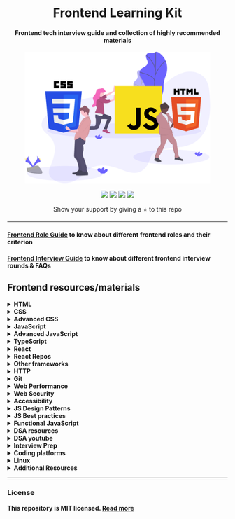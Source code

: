 <h1 align="center">Frontend Learning Kit</h1>
<h4 align="center">Frontend tech interview guide and collection of highly recommended materials</h3>
<div align="center">
  <img src="./frontend.svg" height="300px" />
  <p>
    <a name="stars"><img src="https://img.shields.io/github/stars/sadanandpai/frontend-learning-kit?style=for-the-badge"></a>
    <a name="forks"><img src="https://img.shields.io/github/forks/sadanandpai/frontend-learning-kit?logoColor=green&style=for-the-badge"></a>
    <a name="contributions"><img src="https://img.shields.io/github/contributors/sadanandpai/frontend-learning-kit?logoColor=green&style=for-the-badge"></a>
    <a name="license"><img src="https://img.shields.io/github/license/sadanandpai/frontend-learning-kit?style=for-the-badge"></a>
  </p>
  Show your support by giving a ⭐ to this repo
</div>

---

#### [Frontend Role Guide](./role-guide.md) to know about different frontend roles and their criterion
#### [Frontend Interview Guide](./interview-guide.md) to know about different frontend interview rounds & FAQs

## Frontend resources/materials

<details>
  <summary><strong>HTML</strong></summary>
  
  - 📗 [MDN HTML](https://developer.mozilla.org/en-US/docs/Web/HTML)
</details>

<details>
  <summary><strong>CSS</strong></summary>
  
  - 📗 [MDN CSS](https://developer.mozilla.org/en-US/docs/Web/CSS)
  - 📗 [Web Dev](https://web.dev/learn/css/)
  - 🎥 [CSS Complete Guide - Udemy](https://www.udemy.com/course/css-the-complete-guide-incl-flexbox-grid-sass/)
  - 📘 [CSS for JS developers](https://css-for-js.dev/)
</details>

<details>
  <summary><strong>Advanced CSS</strong></summary>

  - 📘 [Debugging CSS](https://debuggingcss.com/)
  - 🎥 [CSS Demystified](https://cssdemystified.com/)
</details>

<details>
  <summary><strong>JavaScript</summary></summary>

  - 📗 [Eloquent JavaScript](https://eloquentjavascript.net/)
  - 📗 [JavaScript Info](https://javascript.info/)
  - 📘 [JavaScript for Impatient Programmers](https://exploringjs.com/impatient-js/toc.html)
  - 📘 [Just Javascript](https://justjavascript.com/)
  - 🎥 [Complete JavaScript](https://www.udemy.com/course/the-complete-javascript-course/)
  - 🎥 [Javascript Complete Guide](https://www.udemy.com/course/javascript-the-complete-guide-2020-beginner-advanced/)
</details>

<details>
  <summary><strong>Advanced JavaScript</summary></summary>

  - 📗 [You don't know JS](https://github.com/getify/You-Dont-Know-JS)
  - 📗 [Secrets of the JavaScript Ninja](https://www.manning.com/books/secrets-of-the-javascript-ninja-second-edition)
  - 📘 [Deep JavaScript](https://exploringjs.com/deep-js/toc.html)
  - 📘 [Professional JavaScript for Web developers](https://www.oreilly.com/library/view/professional-javascript-for/9781119366447/)
  - 🎥 [Deep JavaScript Foundations](https://frontendmasters.com/courses/deep-javascript-v3/)
  - 🎥 [JavaScript Hard Parts](https://frontendmasters.com/courses/javascript-hard-parts-v2/)
  - 🎥 [JavaScript: Understanding the Weird Parts](https://www.udemy.com/course/understand-javascript/)
</details>

<details>
  <summary><strong>TypeScript</summary></summary>

  - 📗 [TypeScript Deepdive](https://basarat.gitbook.io/typescript/)
  - 📗 [Tackling TypeScript](https://exploringjs.com/tackling-ts/index.html)
  - 📘 [Programming TypeScript](https://www.oreilly.com/library/view/programming-typescript/9781492037644/)
  - 🎥 [Understanding typescript](https://www.udemy.com/course/understanding-typescript/)
  - 🎥 [TypeScript Course by ui.dev](https://ui.dev/typescript/)
</details>

<details>
  <summary><strong>React</summary></summary>

  - 🎥 [React Redux](https://www.udemy.com/course/react-redux/)
  - 🎥 [Epic React](https://epicreact.dev/)
  - 📗 [ReactJS docs (beta)](https://beta.reactjs.org/)
</details>

<details>
  <summary><strong>React Repos</summary></summary>

  - 📁 [React TypeScript Cheatsheet](https://github.com/typescript-cheatsheets/react)
  - 📁 [React explanation by visual block](https://github.com/Bogdan-Lyashenko/Under-the-hood-ReactJS)
  - 📁 [Bulletproof React](https://github.com/alan2207/bulletproof-react)
  - 📁 [Under the hood](https://github.com/Bogdan-Lyashenko/Under-the-hood-ReactJS)
</details>

<details>
  <summary><strong>Other frameworks</summary></summary>

  - 🎥 [NextJS](https://www.udemy.com/course/nextjs-react-the-complete-guide/)
  - 🎥 [Angular](https://www.udemy.com/course/the-complete-guide-to-angular-2/)
  - 🎥 [Vue:Complete guide](https://www.udemy.com/course/vuejs-2-the-complete-guide/)
  - 🎥 [Sveltejs: Complete Guide](https://www.udemy.com/course/sveltejs-the-complete-guide/)
</details>

<details>
  <summary><strong>HTTP</summary></summary>

  - 📗 [MDN HTTP](https://developer.mozilla.org/en-US/docs/Web/HTTP)
  - 📘 [HTTP2 in Action](https://livebook.manning.com/book/http2-in-action/about-this-book/)
</details>

<details>
  <summary><strong>Git</summary></summary>

  - 📗 [Become a git guru](https://www.atlassian.com/git/tutorials)
  - 📗 [Pro Git](https://git-scm.com/book/en/v2)
</details>

<details>
  <summary><strong>Web Performance</summary></summary>

  - 📗 [MDN Performance](https://developer.mozilla.org/en-US/docs/Learn/Performance)
  - 📗 [Web Dev Performance](https://web.dev/learn/#performance)
  - 📗 [Google Dev - Performance](https://developers.google.com/web/fundamentals/performance/get-started)
  - 📗 [Smashing Magezine - Performance](https://www.smashingmagazine.com/guides/performance/)
  - 🎥 [Web Performance Fundamentals](https://frontendmasters.com/courses/web-perf/)
</details>

<details>
  <summary><strong>Web Security</summary></summary>

  - 🎥 [Web Security](https://frontendmasters.com/courses/web-security/)
</details>

<details>
  <summary><strong>Accessibility</summary></summary>

  - 🎥 [Accessibility in JavaScript Applications](https://frontendmasters.com/courses/javascript-accessibility/)
  - 🎥 [Develop Accessible Web Apps with React](https://egghead.io/courses/develop-accessible-web-apps-with-react)
</details>

<details>
  <summary><strong>JS Design Patterns</summary></summary>

  - 📗 [JS Design Patterns](https://addyosmani.com/resources/essentialjsdesignpatterns/book/)
  - 📁 [Design Patterns for Humans](https://github.com/kamranahmedse/design-patterns-for-humans)
</details>

<details>
  <summary><strong>JS Best practices</summary></summary>

  - 📘 [Refactoring JavaScript](https://refactoringjs.com/files/refactoring-javascript.pdf)
  - 🎥 [Writing Clean Code](https://www.udemy.com/course/writing-clean-code/)
  - 📘 [The art of unit testing](https://www.manning.com/books/the-art-of-unit-testing-third-edition)
</details>

<details>
  <summary><strong>Functional JavaScript</summary></summary>

  - 📗 [Mostly adequate Guide](https://mostly-adequate.gitbook.io/mostly-adequate-guide/)
  - 📗 [Functional Light JavaScript](https://aguru.gitbooks.io/functional-light-javascript/content/)
  - 🎥 [Functional JavaScript](https://frontendmasters.com/courses/functional-javascript-v3/)
</details>

<details>
  <summary><strong>DSA resources</summary></summary>

  - 📘 [Grokking Algorithms](https://www.manning.com/books/grokking-algorithms)
  - 📘 [The Algorithm Design Manual](https://www.amazon.com/gp/product/3030542556/)
  - 📘 [Cracking Coding Interview](https://www.amazon.com/Cracking-Coding-Interview-Programming-Questions/dp/0984782850)
  - 📁 [Javascript Algo](https://github.com/trekhleb/javascript-algorithms)
  - 🎥 [DataStructues Algorithms](https://frontendmasters.com/courses/data-structures-algorithms/)
  - 🎥 [Practical Algorithms](https://frontendmasters.com/courses/practical-algorithms/)
  - 🎥 [JavaScript Algorithms fundamentals](https://pro.academind.com/p/javascript-algorithms-the-fundamentals)
</details>

<details>
  <summary><strong>DSA youtube</summary></summary>

  - 🎥 [Adbul Bari](https://www.youtube.com/watch?v=0IAPZzGSbME&list=PLDN4rrl48XKpZkf03iYFl-O29szjTrs_O)
  - 🎥 [Jenny's Lectures](https://www.youtube.com/watch?v=AT14lCXuMKI&list=PLdo5W4Nhv31bbKJzrsKfMpo_grxuLl8LU)
  - 🎥 [Gaurav Sen](https://www.youtube.com/channel/UCRPMAqdtSgd0Ipeef7iFsKw)
  - 🎥 [Tushar Roy - Coding Made Simple](https://www.youtube.com/channel/UCZLJf_R2sWyUtXSKiKlyvAw)
  - 🎥 [Rachit Jain](https://www.youtube.com/channel/UC9fDC_eBh9e_bogw87DbGKQ)
</details>

<details>
  <summary><strong>Interview Prep</summary></summary>

  - 📁 [Front End Interview Handbook](https://github.com/yangshun/front-end-interview-handbook)
  - 📁 [JavaScript Interview Questions](https://github.com/sudheerj/javascript-interview-questions)
  - 📁 [JavaScript Code Challenges](https://github.com/sadanandpai/javascript-code-challenges)
  - 📁 [React Interview Questions](https://github.com/sudheerj/reactjs-interview-questions)
  - 📁 [Tech Interview Handbook](https://github.com/yangshun/tech-interview-handbook)
  - 📁 [JavaScript Questions MCQ](https://github.com/lydiahallie/javascript-questions)
  - 📁 [FreeCodeCamp Interview Prep](https://github.com/freeCodeCamp/freeCodeCamp/tree/main/curriculum/challenges/english/10-coding-interview-prep)
  - 🎥 [Namaste JavaScript](https://www.youtube.com/watch?v=pN6jk0uUrD8&list=PLlasXeu85E9cQ32gLCvAvr9vNaUccPVNP)
</details>

<details>
  <summary><strong>Coding platforms</summary></summary>

  - 🚉 [Leetcode](https://leetcode.com/)
  - 🚉 [Hackerrank](https://www.hackerrank.com/)
</details>

<details>
  <summary><strong>Linux</summary></summary>

  - 📗 [Linux Journey](https://linuxjourney.com/)
  - 🎥 [Edureka](https://www.youtube.com/watch?v=Wgi-OfbP2Gw)
</details>

<details>
  <summary><strong>Additional Resources</summary></summary>

  - 🎙 [JS Party podcast](https://jsparty.fm/)
  - 📗 [JavaScript 30](https://javascript30.com/)
  - 📗 [Git Explorer](https://gitexplorer.com/)
  - 📗 [FreeCodeCamp React Challange](https://www.freecodecamp.org/learn/front-end-development-libraries/react/)
  - 📗 [React Coding Challange](https://github.com/alexgurr/react-coding-challenges/)
  - 📗 [React by Example](https://reactbyexample.github.io/)
  - 📗 [React Cheatsheet](https://devhints.io/react)
  - 📗 [React Patterns](https://reactpatterns.com/)
  - 📗 [Tao Of React](https://alexkondov.com/tao-of-react/)
  - 🎥 [Scrimba - Learn React for free interactively](https://scrimba.com/learn/learnreact)
</details>

---

### License

This repository is MIT licensed. [Read more](./LICENSE)
